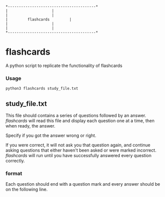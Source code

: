 	*----------------------------------------*
	|					 |
	|					 |
	|	      flashcards		 |
	|					 |
	|					 |
	*----------------------------------------*


# flashcards

A python script to replicate the functionality of flashcards

### Usage
```
python3 flashcards study_file.txt
```

## study_file.txt
This file should contains a series of questions followed by an answer.
*flashcards* will read this file and display each question one at a time, then when ready, the answer.


Specify if you got the answer wrong or right.


If you were correct, it will not ask you that question again, and continue asking questions that either haven't been asked
or were marked incorrect. *flashcards* will run until you have successfully answered every question correctly.

### format
Each question should end with a question mark and every answer should be on the following line.
